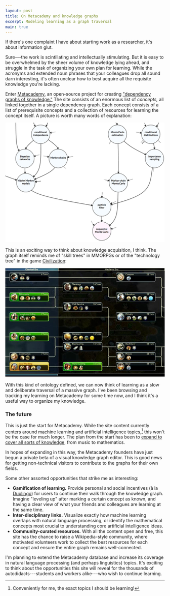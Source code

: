 ```yaml
---
layout: post
title: On Metacademy and knowledge graphs
excerpt: Modeling learning as a graph traversal
main: true
---
```


If there's one complaint I have about starting work as a researcher, it's about
information glut.

Sure---the work is scintillating and intellectually stimulating. But it is easy
to be overwhelmed by the sheer volume of knowledge lying ahead, and struggle in
the task of organizing your own plan for learning. While the acronyms and
extended noun phrases that your colleagues drop all sound darn interesting, it's
often unclear how to best acquire all the requisite knowledge you're lacking.

Enter [Metacademy][1], an open-source project for creating
["dependency graphs of knowledge."][2] The site consists of an enormous list of
*concepts,* all linked together in a single dependency graph. Each concept
consists of a list of prerequisite concepts and a collection of resources for
learning the concept itself. A picture is worth many words of explanation:

<a
href="http://www.metacademy.org/graphs/concepts/sequential_monte_carlo#focus=sequential_monte_carlo&mode=explore">
<img alt="Metacademy concept graph" src="/uploads/metacademy.png" /></a>

This is an exciting way to think about knowledge acquisition, I think. The graph
itself reminds me of "skill trees" in MMORPGs or of the "technology tree" in the
game [Civilization][3]:

<a href="/uploads/metacademy-civilization.png"><img alt="Civilization
technology tree" src="/uploads/metacademy-civilization.png"/></a>

With this kind of ontology defined, we can now think of learning as a slow and
deliberate traversal of a massive graph. I've been browsing and tracking my
learning on Metacademy for some time now, and I think it's a useful way to
organize my knowledge.

### The future

This is just the start for Metacademy. While the site content currently centers
around machine learning and artificial intelligence topics,[^1] this won't be
the case for much longer. The plan from the start has been to
[expand to cover all sorts of knowledge][2], from music to mathematics.

In hopes of expanding in this way, the Metacademy founders have just begun a
private beta of a visual knowledge graph editor. This is good news for getting
non-technical visitors to contribute to the graphs for their own fields.

Some other assorted opportunities that strike me as interesting:

- **Gamification of learning.** Provide personal and social incentives (à la
  [Duolingo][4]) for users to continue their walk through the knowledge graph.
  Imagine "leveling up" after marking a certain concept as known, and having a
  clear view of what your friends and colleagues are learning at the same time.
- **Inter-disciplinary links.** Visualize exactly how machine learning overlaps
  with natural language processing, or identify the mathematical concepts most
  crucial to understanding core artificial intelligence ideas.
- **Community-curated resources.** With all the content open and free, this site
  has the chance to raise a Wikipedia-style community, where motivated
  volunteers work to collect the best resources for each concept and ensure the
  entire graph remains well-connected.

I'm planning to extend the Metacademy database and increase its coverage in
natural language processing (and perhaps linguistics) topics. It's exciting to
think about the opportunities this site will reveal for the thousands of
autodidacts---students and workers alike---who wish to continue learning.

[^1]: Conveniently for me, the exact topics I should be learning!

[1]: http://metacademy.org
[2]: http://www.metacademy.org/about
[3]: http://en.wikipedia.org/wiki/Civilization_(video_game)
[4]: http://duolingo.com
